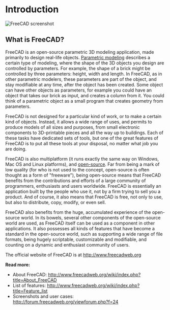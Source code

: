 # Introduction

![FreeCAD screenshot](http://www.freecadweb.org/wiki/images/thumb/7/72/Freecad016_screenshot1.jpg/800px-Freecad016_screenshot1.jpg)

## What is FreeCAD?

FreeCAD is an open-source parametric 3D modeling application, made primarily to design real-life objects. 
[Parametric modeling](http://en.wikipedia.org/wiki/Parametric_feature_based_modeler) 
describes a certain type of modeling, where the shape of the 3D objects you design are
controlled by parameters. For example, the shape of a brick might be controlled by three parameters: height,
width and length. In FreeCAD, as in other parametric modelers, these parameters are part of the object, and
stay modifiable at any time, after the object has been created. Some object can have other objects as
parameters, for example you could have an object that takes our brick as input, and creates a column from it.
You could think of a parametric object as a small program that creates geometry from parameters.

FreeCAD is not designed for a particular kind of work, or to make a certain kind of objects. Instead,
it allows a wide range of uses, and permits to produce models of all sizes and purposes, from small 
electronic components to 3D-printable pieces and all the way up to buildings. Each of these tasks have 
dedicated sets of tools, but one of the great features of FreeCAD is to put all these tools at your 
disposal, no matter what job you are doing.

FreeCAD is also multiplatform (it runs exactly the same way on Windows, Mac OS and Linux platforms), and 
[open-source](http://en.wikipedia.org/wiki/Open-source_software). 
Far from being a mark of low quality (for who is not used to the concept, open-source is often
thought as a form of "freeware"), being open-source means that FreeCAD benefits from the contributions and
efforts of a large community of programmers, enthusiasts and users worldwide. FreeCAD is essentially an
application built by the people who use it, not by a firm trying to sell you a product. And of course,
it also means that FreeCAD is free, not only to use, but also to distribute, copy, modify, or even sell.

FreeCAD also benefits from the huge, accumulated experience of the open-source world. In its bowels, several
other components of the open-source world are used, as FreeCAD itself can be used as a component in other
applications. It also possesses all kinds of features that have become a standard in the open-source world,
such as supporting a wide range of file formats, being hugely scriptable, customizable and modifiable, and
counting on a dynamic and enthusiast community of users.

The official website of FreeCAD is at http://www.freecadweb.org

**Read more:**

* About FreeCAD: http://www.freecadweb.org/wiki/index.php?title=About_FreeCAD
* List of features: http://www.freecadweb.org/wiki/index.php?title=Feature_list
* Screenshots and user cases: http://forum.freecadweb.org/viewforum.php?f=24
